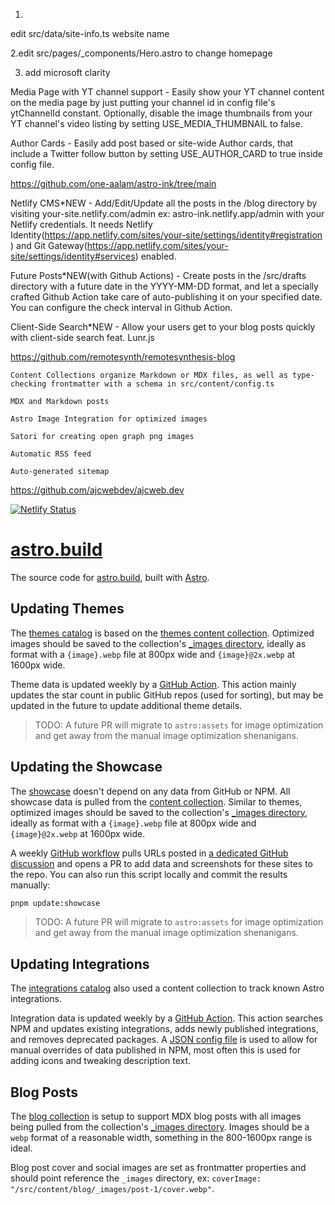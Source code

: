 1.
edit src/data/site-info.ts website name 

2.edit src/pages/_components/Hero.astro to change homepage

3. add  microsoft clarity 



Media Page with YT channel support - Easily show your YT channel content on the media page by just putting your channel id in config file's ytChannelId constant. Optionally, disable the image thumbnails from your YT channel's video listing by setting USE_MEDIA_THUMBNAIL to false.

Author Cards - Easily add post based or site-wide Author cards, that include a Twitter follow button by setting USE_AUTHOR_CARD to true inside config file.


https://github.com/one-aalam/astro-ink/tree/main


Netlify CMS*NEW - Add/Edit/Update all the posts in the /blog directory by visiting your-site.netlify.com/admin ex: astro-ink.netlify.app/admin with your Netlify credentials. It needs Netlify Identity(https://app.netlify.com/sites/your-site/settings/identity#registration ) and Git Gateway(https://app.netlify.com/sites/your-site/settings/identity#services) enabled.

Future Posts*NEW(with Github Actions) - Create posts in the /src/drafts directory with a future date in the YYYY-MM-DD format, and let a specially crafted Github Action take care of auto-publishing it on your specified date. You can configure the check interval in Github Action.

Client-Side Search*NEW - Allow your users get to your blog posts quickly with client-side search feat. Lunr.js


https://github.com/remotesynth/remotesynthesis-blog




    Content Collections organize Markdown or MDX files, as well as type-checking frontmatter with a schema in src/content/config.ts
    
    MDX and Markdown posts
    
    Astro Image Integration for optimized images
    
    Satori for creating open graph png images
    
    Automatic RSS feed
    
    Auto-generated sitemap

https://github.com/ajcwebdev/ajcweb.dev



[![Netlify Status](https://api.netlify.com/api/v1/badges/3442658e-265e-48ac-b3bc-e270853129c8/deploy-status)](https://app.netlify.com/sites/astro-build/deploys)

# [astro.build](https://astro.build)

The source code for [astro.build](https://astro.build), built with [Astro](https://github.com/withastro/astro).

## Updating Themes

The [themes catalog](https://astro.build/themes) is based on the [themes content collection](/src/content/themes/). Optimized images should be saved to the collection's [\_images directory](/src/content/themes/_images/), ideally as format with a `{image}.webp` file at 800px wide and `{image}@2x.webp` at 1600px wide.

Theme data is updated weekly by a [GitHub Action](/.github/workflows/weekly.yaml). This action mainly updates the star count in public GitHub repos (used for sorting), but may be updated in the future to update additional theme details.

> TODO: A future PR will migrate to `astro:assets` for image optimization and get away from the manual image optimization shenanigans.

## Updating the Showcase

The [showcase](https://astro.build/showcase) doesn't depend on any data from GitHub or NPM. All showcase data is pulled from the [content collection](/src/content/showcase/). Similar to themes, optimized images should be saved to the collection's [\_images directory](/src/content/showcase/_images/), ideally as format with a `{image}.webp` file at 800px wide and `{image}@2x.webp` at 1600px wide.

A weekly [GitHub workflow](/.github/workflows/weekly.yaml) pulls URLs posted in [a dedicated GitHub discussion](https://github.com/withastro/roadmap/discussions/521) and opens a PR to add data and screenshots for these sites to the repo. You can also run this script locally and commit the results manually:

```sh
pnpm update:showcase
```

> TODO: A future PR will migrate to `astro:assets` for image optimization and get away from the manual image optimization shenanigans.

## Updating Integrations

The [integrations catalog](https://atsro.build/integrations) also used a content collection to track known Astro integrations.

Integration data is updated weekly by a [GitHub Action](/.github/workflows/weekly.yaml). This action searches NPM and updates existing integrations, adds newly published integrations, and removes deprecated packages. A [JSON config file](/scripts/integrations.json) is used to allow for manual overrides of data published in NPM, most often this is used for adding icons and tweaking description text.

## Blog Posts

The [blog collection](/src/content/blog/) is setup to support MDX blog posts with all images being pulled from the collection's [\_images directory](/src/content/blog/_images/). Images should be a `webp` format of a reasonable width, something in the 800-1600px range is ideal.

Blog post cover and social images are set as frontmatter properties and should point reference the `_images` directory, ex: `coverImage: "/src/content/blog/_images/post-1/cover.webp"`.
